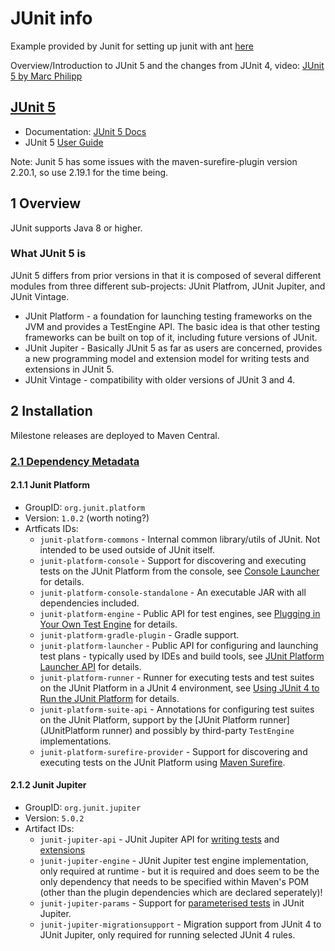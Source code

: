 # JUnit info

Example provided by Junit for setting up junit with ant [here](https://github.com/junit-team/junit4/wiki/Getting-started-%E2%80%93-Ant)

Overview/Introduction to JUnit 5 and the changes from JUnit 4, video: [JUnit 5 by Marc Philipp](https://www.youtube.com/watch?v=0qI6_NKFQsY)

## [JUnit 5](http://junit.org/)

* Documentation: [JUnit 5 Docs](http://junit.org/junit5/docs/current/api/)
* JUnit 5 [User Guide](http://junit.org/junit5/docs/current/user-guide/)

Note: Junit 5 has some issues with the maven-surefire-plugin version 2.20.1, so use 2.19.1 for the time being.

## 1 Overview

JUnit supports Java 8 or higher.

### What JUnit 5 is

JUnit 5 differs from prior versions in that it is composed of several different modules from three different sub-projects: JUnit Platfrom, JUnit Jupiter, and JUnit Vintage.

* JUnit Platform - a foundation for launching testing frameworks on the JVM and provides a TestEngine API. The basic idea is that other testing frameworks can be built on top of it, including future versions of JUnit.
* JUnit Jupiter - Basically JUnit 5 as far as users are concerned, provides a new programming model and extension model for writing tests and extensions in JUnit 5.
* JUnit Vintage - compatibility with older versions of JUnit 3 and 4.

## 2 Installation

Milestone releases are deployed to Maven Central.

### [2.1 Dependency Metadata](http://junit.org/junit5/docs/current/user-guide/#dependency-metadata)

#### 2.1.1 Junit Platform

* GroupID: `org.junit.platform`
* Version: `1.0.2` (worth noting?)
* Artficats IDs:
  * `junit-platform-commons` - Internal common library/utils of JUnit. Not intended to be used outside of JUnit itself.
  * `junit-platform-console` - Support for discovering and executing tests on the JUnit Platform from the console, see [Console Launcher](http://junit.org/junit5/docs/current/user-guide/#running-tests-console-launcher) for details.
  * `junit-platform-console-standalone` - An executable JAR with all dependencies included.
  * `junit-platform-engine` - Public API for test engines, see [Plugging in Your Own Test Engine](http://junit.org/junit5/docs/current/user-guide/#launcher-api-engines-custom) for details.
  * `junit-platform-gradle-plugin` - Gradle support.
  * `junit-platform-launcher` - Public API for configuring and launching test plans - typically used by IDEs and build tools, see [JUnit Platform Launcher API](http://junit.org/junit5/docs/current/user-guide/#launcher-api) for details.
  * `junit-platform-runner` - Runner for executing tests and test suites on the JUnit Platform in a JUnit 4 environment, see [Using JUnit 4 to Run the JUnit Platform](http://junit.org/junit5/docs/current/user-guide/#running-tests-junit-platform-runner) for details.
  * `junit-platform-suite-api` - Annotations for configuring test suites on the JUnit Platform, support by the [JUnit Platform runner](JUnitPlatform runner) and possibly by third-party `TestEngine` implementations.
  * `junit-platform-surefire-provider` - Support for discovering and executing tests on the JUnit Platform using [Maven Surefire](http://junit.org/junit5/docs/current/user-guide/#running-tests-build-maven).

#### 2.1.2 Junit Jupiter

* GroupID: `org.junit.jupiter`
* Version: `5.0.2`
* Artifact IDs:
  * `junit-jupiter-api` - JUnit Jupiter API for [writing tests](http://junit.org/junit5/docs/current/user-guide/#writing-tests) and [extensions](http://junit.org/junit5/docs/current/user-guide/#extensions)
  * `junit-jupiter-engine` - JUnit Jupiter test engine implementation, only required at runtime - but it is required and does seem to be the only dependency that needs to be specified within Maven's POM (other than the plugin dependencies which are declared seperately)!
  * `junit-jupiter-params` - Support for [parameterised tests](http://junit.org/junit5/docs/current/user-guide/#writing-tests-parameterized-tests) in JUnit Jupiter.
  * `junit-jupiter-migrationsupport` - Migration support from JUnit 4 to JUnit Jupiter, only required for running selected JUnit 4 rules.